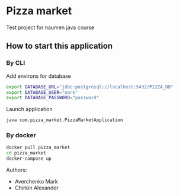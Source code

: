 # Pizza market

Test project for naumen java course

## How to start this application
### By CLI

Add environs for database
```bash
export DATABASE_URL="jdbc:postgresql://localhost:5432/PIZZA_DB"
export DATABASE_USER="mark"
export DATABASE_PASSWORD="password"
```
Launch application
```bash
java com.pizza_market.PizzaMarketApplication
```

### By docker
```bash
docker pull pizza_market
cd pizza_market
docker-compose up
```

Authors:
* Averchenko Mark
* Chirkin Alexander
